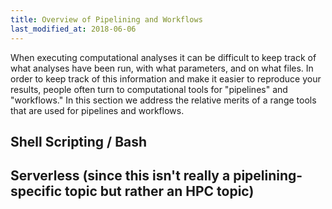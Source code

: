 ```yaml
---
title: Overview of Pipelining and Workflows
last_modified_at: 2018-06-06
---
```


When executing computational analyses it can be difficult to keep track of what
analyses have been run, with what parameters, and on what files. In order to keep
track of this information and make it easier to reproduce your results, people
often turn to computational tools for "pipelines" and "workflows." In this section
we address the relative merits of a range tools that are used for pipelines and workflows.
## Shell Scripting / Bash
## Serverless (since this isn't really a pipelining-specific topic but rather an HPC topic)
